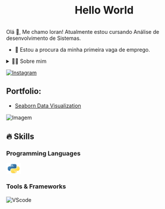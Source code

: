 <!--título-->
<div id="user-content-toc">
  <ul align="center">
    <summary><h1 style="display: inline-block">Hello World</h1></summary>
</div>

<!-- Presentation -->
<p>
  Olá 👋, Me chamo Ioran! Atualmente estou cursando Análise de desenvolvimento de Sistemas.

  - 🔭 Estou a procura da minha primeira vaga de emprego.
</p>

<!-- Dropdown -->
<details>
  <summary>👨‍💻 Sobre mim</summary>

  - 💬 I am 19 years old and am currently studying Systems Development Analysis and taking courses outside of the company, such as Rocketseat. I have studied English. I have not yet had any experience in the field, but I am eager to help a company.

  - ⚡ I enjoy reading, as well as watching movies and playing games! I believe that our personal interests are oriented towards a more refined perception of things and problem solving.
</details>

<!-- Links -->
[![Instagram](https://img.shields.io/badge/Instagram-E4405F?style=for-the-badge&logo=instagram&logoColor=white)](https://www.instagram.com/wieleioran/)

<!-- Portfolio -->
## Portfolio:
- [Seaborn Data Visualization](https://github.com/VariableBee/seaborn-data-visualization)

<!-- GIF -->
<p align="left">
  <img align="center" src="https://github.com/VariableBee/VariableBee/assets/77739311/4e9f41af-6b57-49a7-b15a-74322e96b4d7" alt="Imagem">
</p>

## 🔥 Skills
<!-- Skills: Programming Languages -->
  <div style="flex-basis: 48%;">
    <h3>Programming Languages</h3>
    <img align="center" alt="Python" height="30" width="40" src="https://raw.githubusercontent.com/devicons/devicon/master/icons/python/python-original.svg">
  </div>
  
  <!-- Skills: Tools & Frameworks -->
  <div style="flex-basis: 48%;">
    <h3>Tools & Frameworks</h3>
    <img align="center" alt="VScode" height="30" width="40" src="https://cdn.jsdelivr.net/gh/devicons/devicon/icons/vscode/vscode-original.svg">
  </div>

